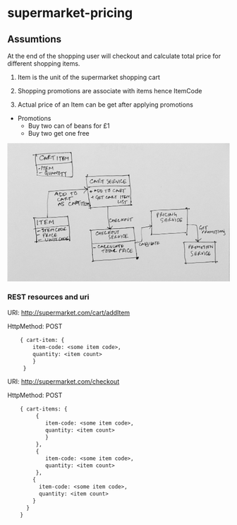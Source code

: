 # supermarket-pricing

## Assumtions

At the end of the shopping user will checkout and calculate total price for different shopping items.

1. Item is the unit of the supermarket shopping cart

2. Shopping promotions are associate with items hence ItemCode

3. Actual price of an Item can be get after applying promotions

* Promotions 
    - Buy two can of beans for £1
    - Buy two get one free
    
![Classes interaction](/images/checkout.jpg)

### REST resources and uri

URI: http://supermarket.com/cart/addItem

HttpMethod: POST

```$xslt
    { cart-item: {
        item-code: <some item code>,
        quantity: <item count>
        }
     }
```

URI: http://supermarket.com/checkout

HttpMethod: POST

```$xslt
    { cart-items: {
         {
            item-code: <some item code>,
            quantity: <item count>
            }
         },
         {
            item-code: <some item code>,
            quantity: <item count>
         },
        {
          item-code: <some item code>,
          quantity: <item count>
        }
      }
    }
```

